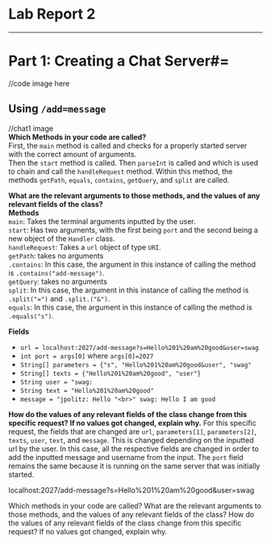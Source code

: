 # **Lab Report 2**
***
# Part 1: Creating a Chat Server#=
//code image here

## Using `/add=message`  
//chat1 image  
**Which Methods in your code are called?**  
First, the `main` method is called and checks for a properly started server with the correct amount of arguments.  
Then the `start` method is called. Then `parseInt` is called and which is used to chain and call the `handleRequest` method. Within this method, the methods `getPath`, `equals`, `contains`, `getQuery`, and `split` are called.  
  
**What are the relevant arguments to those methods, and the values of any relevant fields of the class?**  
**Methods**  
`main`: Takes the terminal arguments inputted by the user.  
`start`: Has two arguments, with the first being `port` and the second being a new object of the `Handler` class.  
`handleRequest`: Takes a `url` object of type `URI`.  
`getPath`: takes no arguments  
`.contains`: In this case, the argument in this instance of calling the method is `.contains("add-message")`.  
`getQuery`: takes no arguments  
`split`: In this case, the argument in this instance of calling the method is `.split("=")` and `.split.("&")`.  
`equals`: In this case, the argument in this instance of calling the method is `.equals("s")`.  

**Fields**  
  - `url = localhost:2027/add-message?s=Hello%201%20am%20good&user=swag`
  - `int port = args[0]` where `args[0]=2027`  
  - `String[] parameters = {"s", "Hello%201%20am%20good&user", "swag"`  
  - `String[] texts = {"Hello%201%20am%20good", "user"}`  
  - `String user = "swag:`  
  - `String text = "Hello%201%20am%20good"`  
  - `message = "jpolitz: Hello "<br>" swag: Hello I am good`  

**How do the values of any relevant fields of the class change from this specific request? If no values got changed, explain why.**
For this specific request, the fields that are changed are `url`, `parameters[1]`, `parameters[2]`, `texts`, `user`, `text`, and `message`. This is changed depending on the inputted url by the user. In this case, all the respective fields are changed in order to add the inputted message and username from the input. The `port` field remains the same because it is running on the same server that was initially started.

localhost:2027/add-message?s=Hello%201%20am%20good&user=swag


Which methods in your code are called?
What are the relevant arguments to those methods, and the values of any relevant fields of the class?
How do the values of any relevant fields of the class change from this specific request? If no values got changed, explain why.
